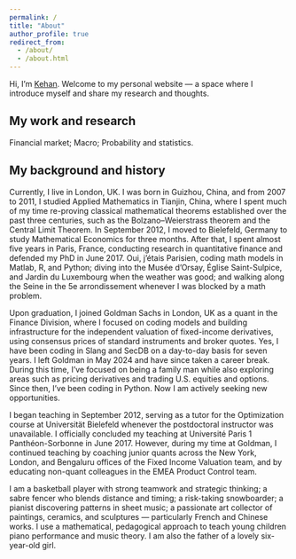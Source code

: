 ```yaml
---
permalink: /
title: "About"
author_profile: true
redirect_from: 
  - /about/
  - /about.html
---
```

Hi, I’m [Kehan](https://www.linkedin.com/in/kehanli/). Welcome to my personal website — a space where I introduce myself and share my research and thoughts.

My work and research
------
Financial market; Macro; Probability and statistics.

My background and history
------
Currently, I live in London, UK. I was born in Guizhou, China, and from 2007 to 2011, I studied Applied Mathematics in Tianjin, China, where I spent much of my time re-proving classical mathematical theorems established over the past three centuries, such as the Bolzano–Weierstrass theorem and the Central Limit Theorem. In September 2012, I moved to Bielefeld, Germany to study Mathematical Economics for three months. After that, I spent almost five years in Paris, France, conducting research in quantitative finance and defended my PhD in June 2017. Oui, j’étais Parisien, coding math models in Matlab, R, and Python; diving into the Musée d’Orsay, Église Saint-Sulpice, and Jardin du Luxembourg when the weather was good; and walking along the Seine in the 5e arrondissement whenever I was blocked by a math problem.

Upon graduation, I joined Goldman Sachs in London, UK as a quant in the Finance Division, where I focused on coding models and building infrastructure for the independent valuation of fixed-income derivatives, using consensus prices of standard instruments and broker quotes. Yes, I have been coding in Slang and SecDB on a day-to-day basis for seven years. I left Goldman in May 2024 and have since taken a career break. During this time, I’ve focused on being a family man while also exploring areas such as pricing derivatives and trading U.S. equities and options. Since then, I’ve been coding in Python. Now I am actively seeking new opportunities.

I began teaching in September 2012, serving as a tutor for the Optimization course at Universität Bielefeld whenever the postdoctoral instructor was unavailable. I officially concluded my teaching at  Université Paris 1 Panthéon-Sorbonne in June 2017. However, during my time at Goldman, I continued teaching by coaching junior quants across the New York, London, and Bengaluru offices of the Fixed Income Valuation team, and by educating non-quant colleagues in the EMEA Product Control team.

I am a basketball player with strong teamwork and strategic thinking; a sabre fencer who blends distance and timing; a risk-taking snowboarder; a pianist discovering patterns in sheet music; a passionate art collector of paintings, ceramics, and sculptures — particularly French and Chinese works. I use a mathematical, pedagogical approach to teach young children piano performance and music theory. I am also the father of a lovely six-year-old girl.
